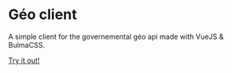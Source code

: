 # Géo client

A simple client for the governemental géo api made with VueJS & BulmaCSS.

[Try it out!](http://gregoryalary.github.io/geo-client)
